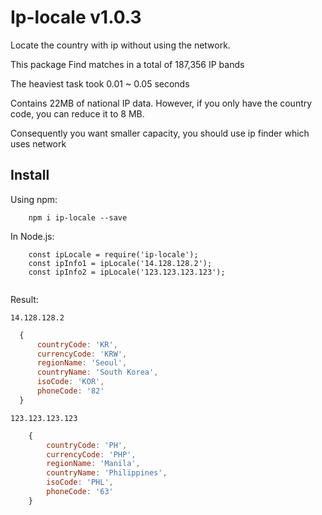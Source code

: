 # Ip-locale v1.0.3
Locate the country with ip without using the network. 

This package Find matches in a total of 187,356 IP bands

The heaviest task took 0.01 ~ 0.05 seconds

Contains 22MB of national IP data. However, if you only have the country code, you can reduce it to 8 MB.

Consequently you want smaller capacity, you should use ip finder which uses network



## Install
Using npm:

```shell
    npm i ip-locale --save
```

In Node.js:
```
    const ipLocale = require('ip-locale');    
    const ipInfo1 = ipLocale('14.128.128.2');
    const ipInfo2 = ipLocale('123.123.123.123');
    
```

Result:

`14.128.128.2`

```js
  { 
      countryCode: 'KR',
      currencyCode: 'KRW',
      regionName: 'Seoul',
      countryName: 'South Korea',
      isoCode: 'KOR',
      phoneCode: '82' 
  }
``` 

`123.123.123.123`

```js
    {
        countryCode: 'PH',
        currencyCode: 'PHP',
        regionName: 'Manila',
        countryName: 'Philippines',
        isoCode: 'PHL',
        phoneCode: '63' 
    }
```
